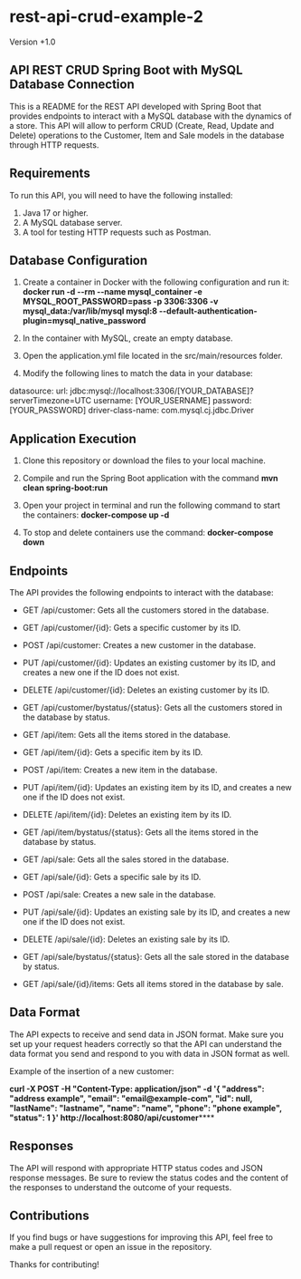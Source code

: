 # rest-api-crud-example-2
Version +1.0 

## API REST CRUD Spring Boot with MySQL Database Connection ## 

This is a README for the REST API developed with Spring Boot that provides endpoints to interact with a MySQL database with the dynamics of a store. This API will allow to perform CRUD (Create, Read, Update and Delete) operations to the Customer, Item and Sale models in the database through HTTP requests.

## Requirements
To run this API, you will need to have the following installed:

1. Java 17 or higher.
2. A MySQL database server.
3. A tool for testing HTTP requests such as Postman.

## Database Configuration
1. Create a container in Docker with the following configuration and run it:
   **docker run -d --rm --name mysql_container -e MYSQL_ROOT_PASSWORD=pass -p 3306:3306 -v mysql_data:/var/lib/mysql mysql:8 --default-authentication-plugin=mysql_native_password**

2. In the container with MySQL, create an empty database.

3. Open the application.yml file located in the src/main/resources folder.

4. Modify the following lines to match the data in your database:

  datasource:
      url: jdbc:mysql://localhost:3306/[YOUR_DATABASE]?serverTimezone=UTC
      username: [YOUR_USERNAME]
      password: [YOUR_PASSWORD]
      driver-class-name: com.mysql.cj.jdbc.Driver

## Application Execution

1. Clone this repository or download the files to your local machine.

2. Compile and run the Spring Boot application with the command **mvn clean spring-boot:run**

3. Open your project in terminal and run the following command to start the containers: **docker-compose up -d**

4. To stop and delete containers use the command: **docker-compose down**

## Endpoints
The API provides the following endpoints to interact with the database:

- GET /api/customer: Gets all the customers stored in the database.
- GET /api/customer/{id}: Gets a specific customer by its ID.
- POST /api/customer: Creates a new customer in the database.
- PUT /api/customer/{id}: Updates an existing customer by its ID, and creates a new one if the ID does not exist.
- DELETE /api/customer/{id}: Deletes an existing customer by its ID.
- GET /api/customer/bystatus/{status}: Gets all the customers stored in the database by status.

- GET /api/item: Gets all the items stored in the database.
- GET /api/item/{id}: Gets a specific item by its ID.
- POST /api/item: Creates a new item in the database.
- PUT /api/item/{id}: Updates an existing item by its ID, and creates a new one if the ID does not exist.
- DELETE /api/item/{id}: Deletes an existing item by its ID.
- GET /api/item/bystatus/{status}: Gets all the items stored in the database by status.

- GET /api/sale: Gets all the sales stored in the database.
- GET /api/sale/{id}: Gets a specific sale by its ID.
- POST /api/sale: Creates a new sale in the database.
- PUT /api/sale/{id}: Updates an existing sale by its ID, and creates a new one if the ID does not exist.
- DELETE /api/sale/{id}: Deletes an existing sale by its ID.
- GET /api/sale/bystatus/{status}: Gets all the sale stored in the database by status.
- GET /api/sale/{id}/items: Gets all items stored in the database by sale.

## Data Format

The API expects to receive and send data in JSON format. Make sure you set up your request headers correctly so that the API can understand the data format you send and respond to you with data in JSON format as well.

Example of the insertion of a new customer:

**curl -X POST -H "Content-Type: application/json" -d '{
  "address": "address example",
  "email": "email@example-com",
  "id": null,
  "lastName": "lastname",
  "name": "name",
  "phone": "phone example",
  "status": 1
}' http://localhost:8080/api/customer******

## Responses
The API will respond with appropriate HTTP status codes and JSON response messages. Be sure to review the status codes and the content of the responses to understand the outcome of your requests.

## Contributions
If you find bugs or have suggestions for improving this API, feel free to make a pull request or open an issue in the repository.

Thanks for contributing!
